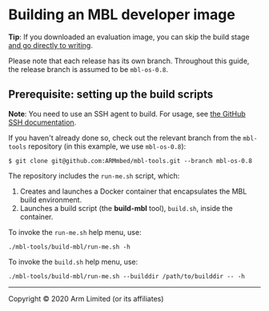 # Building an MBL developer image

<span class="tips">**Tip**: If you downloaded an evaluation image, you can skip the build stage [and go directly to writing](../first-image/writing-an-image-to-supported-boards.html).</span>

Please note that each release has its own branch. Throughout this guide, the release branch is assumed to be `mbl-os-0.8`.

## Prerequisite: setting up the build scripts

<span class="notes">**Note**: You need to use an SSH agent to build. For usage, see [the GitHub SSH documentation](https://help.github.com/articles/generating-a-new-ssh-key-and-adding-it-to-the-ssh-agent/).</span>

If you haven't already done so, check out the relevant branch from the `mbl-tools` repository (in this example, we use `mbl-os-0.8`):

```
$ git clone git@github.com:ARMmbed/mbl-tools.git --branch mbl-os-0.8
```

The repository includes the `run-me.sh` script, which:

1. Creates and launches a Docker container that encapsulates the MBL build environment.
1. Launches a build script (the **build-mbl** tool), `build.sh`, inside the container.

To invoke the `run-me.sh` help menu, use:

```
./mbl-tools/build-mbl/run-me.sh -h
```

To invoke the `build.sh` help menu, use:

```
./mbl-tools/build-mbl/run-me.sh --builddir /path/to/builddir -- -h
```


***

Copyright © 2020 Arm Limited (or its affiliates)
